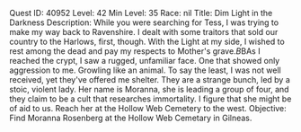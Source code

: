 Quest ID: 40952
Level: 42
Min Level: 35
Race: nil
Title: Dim Light in the Darkness
Description: While you were searching for Tess, I was trying to make my way back to Ravenshire. I dealt with some traitors that sold our country to the Harlows, first, though. With the Light at my side, I wished to rest among the dead and pay my respects to Mother's grave.$B$BAs I reached the crypt, I saw a rugged, unfamiliar face. One that showed only aggression to me. Growling like an animal. To say the least, I was not well received, yet they've offered me shelter. They are a strange bunch, led by a stoic, violent lady. Her name is Moranna, she is leading a group of four, and they claim to be a cult that researches immortality. I figure that she might be of aid to us. Reach her at the Hollow Web Cemetery to the west.
Objective: Find Moranna Rosenberg at the Hollow Web Cemetary in Gilneas.
